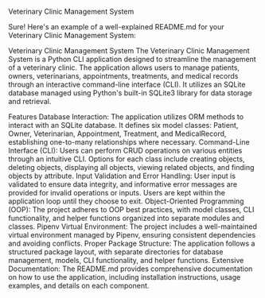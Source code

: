 Veterinary Clinic Management System

Sure! Here's an example of a well-explained README.md for your Veterinary Clinic Management System:

Veterinary Clinic Management System
The Veterinary Clinic Management System is a Python CLI application designed to streamline the management of a veterinary clinic. The application allows users to manage patients, owners, veterinarians, appointments, treatments, and medical records through an interactive command-line interface (CLI). It utilizes an SQLite database managed using Python's built-in SQLite3 library for data storage and retrieval.

Features
Database Interaction: The application utilizes ORM methods to interact with an SQLite database. It defines six model classes: Patient, Owner, Veterinarian, Appointment, Treatment, and MedicalRecord, establishing one-to-many relationships where necessary.
Command-Line Interface (CLI): Users can perform CRUD operations on various entities through an intuitive CLI. Options for each class include creating objects, deleting objects, displaying all objects, viewing related objects, and finding objects by attribute.
Input Validation and Error Handling: User input is validated to ensure data integrity, and informative error messages are provided for invalid operations or inputs. Users are kept within the application loop until they choose to exit.
Object-Oriented Programming (OOP): The project adheres to OOP best practices, with model classes, CLI functionality, and helper functions organized into separate modules and classes.
Pipenv Virtual Environment: The project includes a well-maintained virtual environment managed by Pipenv, ensuring consistent dependencies and avoiding conflicts.
Proper Package Structure: The application follows a structured package layout, with separate directories for database management, models, CLI functionality, and helper functions.
Extensive Documentation: The README.md provides comprehensive documentation on how to use the application, including installation instructions, usage examples, and details on each component.
